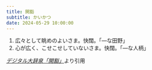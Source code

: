 ```yaml
---
title: 開豁
subtitle: かいかつ
date: 2024-05-29 10:00:00
---
```


1. 広々として眺めのよいさま。快闊。「—な田野」
2. 心が広く、こせこせしていないさま。快闊。「—な人柄」

<cite>[デジタル大辞泉「開豁」](https://dictionary.goo.ne.jp/word/%E9%96%8B%E8%B1%81/)</cite>より引用